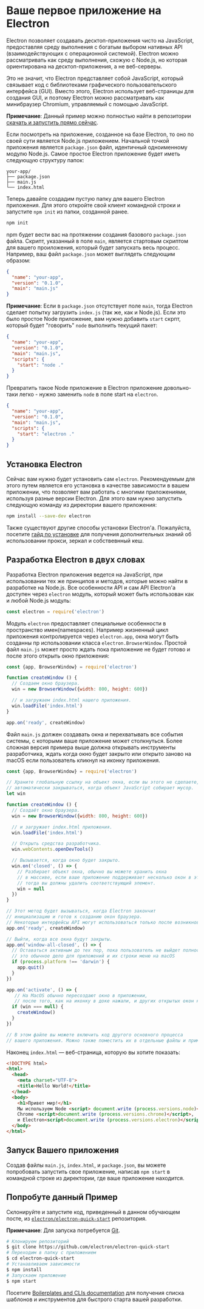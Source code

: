# Ваше первое приложение на Electron

Electron позволяет создавать десктоп-приложения чисто на JavaScript, предоставляя среду выполнения с богатым выбором нативных API (взаимодействующих с операционной системой). Electron можно рассматривать как среду выполнения, схожую с Node.js, но которая ориентирована на десктоп-приложения, а не веб-серверы.

Это не значит, что Electron представляет собой JavaScript, который связывает код с библиотеками графического пользовательского интерфейса (GUI). Вместо этого, Electron использует веб-страницы для создания GUI, и поэтому Electron можно рассматривать как минибраузер Chromium, управляемый с помощью JavaScript.

**Примечание**: Данный пример можно полностью найти в репозитории [скачать и запустить прямо сейчас](#Попробуте-данный-Пример).

Если посмотреть на приложение, созданное на базе Electron, то оно по своей сути является Node.js приложением. Начальной точкой приложения является `package.json` файл, идентичный одноименному модулю Node.js. Самое простое Electron приложение будет иметь следующую структуру папок:

```text
your-app/
├── package.json
├── main.js
└── index.html
```

Теперь давайте создадим пустую папку для вашего Electron приложения. Для этого откройте свой клиент командной строки и запустите `npm init` из папки, созданной ранее.

```sh
npm init
```

npm будет вести вас на протяжении создания базового `package.json` файла. Скрипт, указанный в поле `main`, является стартовым скриптом для вашего проиложения, который будет запускать весь процесс. Например, ваш файл `package.json` может выглядеть следующим образом:

```json
{
  "name": "your-app",
  "version": "0.1.0",
  "main": "main.js"
}
```

**Примечание**: Если в `package.json` отсутствует поле `main`, тогда Electron сделает попытку загрузить `index.js` (так же, как и Node.js). Если это было простое Node приложение, вам нужно добавить `start` скрпт, который будет "говорить" `node` выполнить текущий пакет:

```json
{
  "name": "your-app",
  "version": "0.1.0",
  "main": "main.js",
  "scripts": {
    "start": "node ."
  }
}
```

Превратить такое Node приложение в Electron приложение довольно-таки легко - нужно заменить `node` в поле start на `electron`.

```json
{
  "name": "your-app",
  "version": "0.1.0",
  "main": "main.js",
  "scripts": {
    "start": "electron ."
  }
}
```

## Установка Electron

Сейчас вам нужно будет установить сам `electron`. Рекомендуемым для этого путем является его установка в качестве зависимости в вашем приложении, что позволяет вам работать с многими приложениями, используя разные версии Electron. Для этого вам нужно запустить следующую команду из директории вашего приложения:

```sh
npm install --save-dev electron
```

Также существуют другие способы установки Electron'a. Пожалуйста, посетите [гайд по установке](installation.md) для получения дополнительных знаний об использовании прокси, зеркал и собствевнный кеш.

## Разработка Electron в двух словах

Разработка Electron приложения ведется на JavaScript, при использовании тех же принципов и методов, которые можно найти в разработке на Node.js. Все особенности API и сам API Electron'а доступен через `electron` модуль, который может быть использован как и любой Node.js модуль:

```javascript
const electron = require('electron')
```

Модуль `electron` предоставляет специальные особенности в пространство имен(namespaces). Например жизненный цикл приложения контролируется через `electron.app`, окна могут быть созданны пр использовании класса `electron.BrowserWindow`. Простой файл `main.js` может просто ждать пока приложение не будет готово и после этого открыть окно приложения:

```javascript
const {app, BrowserWindow} = require('electron')

function createWindow () {
  // Создаем окно браузера.
  win = new BrowserWindow({width: 800, height: 600})

  // и загружаем index.html нашего приложения.
  win.loadFile('index.html')
}

app.on('ready', createWindow)
```

Файл `main.js` должен создавать окна и перехватывать все события системы, с которыми ваше приложение может столкнуться. Более сложная версия примера выше должна открывать инструменты разработчика, ждать когда окно будет закрыто или открыто заново на macOS если пользователь кликнул на иконку приложения.

```javascript
const {app, BrowserWindow} = require('electron')

// Храните глобальную ссылку на объект окна, если вы этого не сделаете, окно будет
// автоматически закрываться, когда объект JavaScript собирает мусор.
let win

function createWindow () {
  // Создаёт окно браузера.
  win = new BrowserWindow({width: 800, height: 600})

  // и загружает index.html приложения.
  win.loadFile('index.html')

  // Открыть средства разработчика.
  win.webContents.openDevTools()

  // Вызывается, когда окно будет закрыто.
  win.on('closed', () => {
    // Разбирает объект окна, обычно вы можете хранить окна     
    // в массиве, если ваше приложение поддерживает несколько окон в это время,
    // тогда вы должны удалить соответствующий элемент.
    win = null
  })
}

// Этот метод будет вызываться, когда Electron закончит 
// инициализацию и готов к созданию окон браузера.
// Некоторые интерфейсы API могут использоваться только после возникновения этого события.
app.on('ready', createWindow)

// Выйти, когда все окна будут закрыты.
app.on('window-all-closed', () => {
  // Оставаться активным до тех пор, пока пользователь не выйдет полностью с помощью Cmd + Q,
  // это обычное дело для приложений и их строки меню на macOS
  if (process.platform !== 'darwin') {
    app.quit()
  }
})

app.on('activate', () => {
   // На MacOS обычно пересоздают окно в приложении,
   // после того, как на иконку в доке нажали, и других открытых окон нету.
  if (win === null) {
    createWindow()
  }
})

// В этом файле вы можете включить код другого основного процесса 
// вашего приложения. Можно также поместить их в отдельные файлы и применить к ним require.
```

Наконец `index.html` — веб-страница, которую вы хотите показать:

```html
<!DOCTYPE html>
<html>
  <head>
    <meta charset="UTF-8">
    <title>Hello World!</title>
  </head>
  <body>
    <h1>Привет мир!</h1>
    Мы используем Node <script> document.write (process.versions.node)</script>,
    Chrome <script>document.write (process.versions.chrome)</script>,
    и Electron<script>document.write (process.versions.electron)</script>.
  </body>
</html>
```

## Запуск Вашего приложения

Создав файлы `main.js`, `index.html`, и `package.json`, вы можете попробовать запустить свое приложение, написав `npm start` в командной строке из директории, где ваше приложение находится.

## Попробуте данный Пример

Склонируйте и запустите код, приведенный в данном обучающем посте, из [`electron/electron-quick-start`](https://github.com/electron/electron-quick-start) репозитория.

**Примечание**: Для запуска потребуется [Git](https://git-scm.com).

```sh
# Клонируем репозиторий
$ git clone https://github.com/electron/electron-quick-start
# Переходим в папку с приложением
$ cd electron-quick-start
# Устанавливаем зависимости
$ npm install
# Запускаем приложение
$ npm start
```

Посетите [Boilerplates and CLIs documentation](./boilerplates-and-clis.md) для получения списка шаблонов и инструментов для быстрого старта вашей разработки.